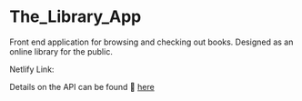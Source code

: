 # The_Library_App
Front end application for browsing and checking out books. Designed as an online library for the public.

Netlify Link: 

Details on the API can be found 🔗 [here](https://fsa-book-buddy-b6e748d1380d.herokuapp.com/docs/)